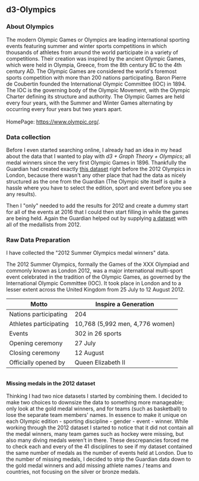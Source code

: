 ## d3-Olympics

### About Olympics
The modern Olympic Games or Olympics are leading international sporting events featuring summer and winter sports competitions in which thousands of athletes from around the world participate in a variety of competitions. Their creation was inspired by the ancient Olympic Games, which were held in Olympia, Greece, from the 8th century BC to the 4th century AD. The Olympic Games are considered the world's foremost sports competition with more than 200 nations participating. Baron Pierre de Coubertin founded the International Olympic Committee (IOC) in 1894. The IOC is the governing body of the Olympic Movement, with the Olympic Charter defining its structure and authority. The Olympic Games are held every four years, with the Summer and Winter Games alternating by occurring every four years but two years apart.<br/><br/>HomePage: https://www.olympic.org/.

### Data collection
Before I even started searching online, I already had an idea in my head about the data that I wanted to play with <i>d3 + Graph Theory + Olympics</i>; all medal winners since the very first Olympic Games in 1896. Thankfully the Guardian had created exactly [this dataset](https://www.theguardian.com/sport/datablog/2012/jun/25/olympic-medal-winner-list-data) right before the 2012 Olympics in London, because there wasn't any other place that had the data as nicely structured as the one from the Guardian (The Olympic site itself is quite a hassle where you have to select the edition, sport and event before you see any results).

Then I "only" needed to add the results for 2012 and create a dummy start for all of the events at 2016 that I could then start filling in while the games are being held. Again the Guardian helped out by supplying [a dataset](https://www.theguardian.com/sport/datablog/2012/aug/10/olympics-2012-list-medal-winners) with all of the medallists from 2012.

### Raw Data Preparation
I have collected the "2012 Summer Olympics medal winners" data.

The 2012 Summer Olympics, formally the Games of the XXX Olympiad and commonly known as London 2012, was a major international multi-sport event celebrated in the tradition of the Olympic Games, as governed by the International Olympic Committee (IOC). It took place in London and to a lesser extent across the United Kingdom from 25 July to 12 August 2012.

| Motto	| Inspire a Generation |
| ---- | ---- |
| Nations participating	| 204 |
| Athletes participating | 10,768 (5,992 men, 4,776 women) |
| Events | 302 in 26 sports |
| Opening ceremony | 27 July |
| Closing ceremony | 12 August |
| Officially opened by | Queen Elizabeth II |

<br/>
<b>Missing medals in the 2012 dataset</b>
<br/><br/>
Thinking I had two nice datasets I started by combining them. I decided to make two choices to downsize the data to something more manageable; only look at the gold medal winners, and for teams (such as basketball) to lose the separate team members' names. In essence to make it unique on each Olympic edition - sporting discipline - gender - event - winner. While working through the 2012 dataset I started to notice that it did not contain all the medal winners, many team games such as hockey were missing, but also many diving medals weren't in there. These descrepancies forced me to check each and every of the 41 disciplines to see if my dataset contained the same number of medals as the number of events held at London. Due to the number of missing medals, I decided to strip the Guardian data down to the gold medal winners and add missing athlete names / teams and countries, not focusing on the silver or bronze medals.
